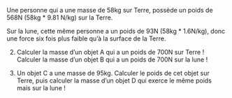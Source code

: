 Une personne qui a une masse de 58kg sur Terre, possède un poids de 568N (58kg * 9.81 N/kg) sur la Terre.

Sur la lune, cette même personne a un poids de 93N (58kg * 1.6N/kg), donc une force six fois plus faible qu’à la surface de la Terre.

2. Calculer la masse d’un objet A qui a un poids de 700N sur Terre ! Calculer la masse d’un objet B qui a un poids de 700N sur la lune !

3. Un objet C a une masse de 95kg. Calculer le poids de cet objet sur Terre, puis calculer la masse d’un objet D qui exerce le même poids mais sur la lune !

